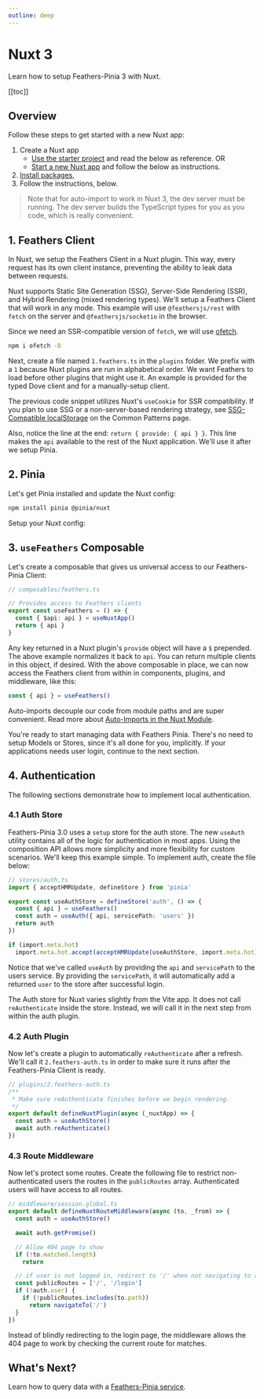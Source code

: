 ```yaml
---
outline: deep
---
```


<script setup>
import Badge from '../components/Badge.vue'
import BlockQuote from '../components/BlockQuote.vue'
</script>

# Nuxt 3

Learn how to setup Feathers-Pinia 3 with Nuxt.

[[toc]]

## Overview

Follow these steps to get started with a new Nuxt app:

1. Create a Nuxt app
   - [Use the starter project](https://github.com/marshallswain/feathers-pinia-nuxt3) and read the below as reference. OR
   - [Start a new Nuxt app](https://v3.nuxtjs.org/getting-started/installation) and follow the below as instructions.
2. [Install packages](./install),
3. Follow the instructions, below.

<BlockQuote>

Note that for auto-import to work in Nuxt 3, the dev server must be running. The dev server builds the TypeScript types for you as you code, which is really convenient.

</BlockQuote>

## 1. Feathers Client

In Nuxt, we setup the Feathers Client in a Nuxt plugin. This way, every request has its own client instance, preventing
the ability to leak data between requests.

Nuxt supports Static Site Generation (SSG), Server-Side Rendering (SSR), and Hybrid Rendering (mixed rendering types).
We'll setup a Feathers Client that will work in any mode. This example will use `@feathersjs/rest` with `fetch` on the
server and `@feathersjs/socketio` in the browser.

Since we need an SSR-compatible version of `fetch`, we will use [ofetch](/guide/ofetch).

```bash
npm i ofetch -D
```

Next, create a file named `1.feathers.ts` in the `plugins` folder. We prefix with a `1` because Nuxt plugins are run in
alphabetical order. We want Feathers to load before other plugins that might use it. An example is provided for the
typed Dove client and for a manually-setup client.

<!--@include: ../partials/nuxt-feathers-client-example.md-->

The previous code snippet utilizes Nuxt's `useCookie` for SSR compatibility. If you plan to use SSG or a
non-server-based rendering strategy, see [SSG-Compatible localStorage](/guide/common-patterns#ssg-compatible-localstorage)
on the Common Patterns page.

Also, notice the line at the end: `return { provide: { api } }`. This line makes the `api` available to the rest of the
Nuxt application. We'll use it after we setup Pinia.

## 2. Pinia

Let's get Pinia installed and update the Nuxt config:

```bash
npm install pinia @pinia/nuxt
```

Setup your Nuxt config:

<!--@include: ../partials/nuxt-config.md-->

## 3. `useFeathers` Composable

Let's create a composable that gives us universal access to our Feathers-Pinia Client:

```ts
// composables/feathers.ts

// Provides access to Feathers clients
export const useFeathers = () => {
  const { $api: api } = useNuxtApp()
  return { api }
}
```

Any key returned in a Nuxt plugin's `provide` object will have a `$` prepended. The above example normalizes it back
to `api`. You can return multiple clients in this object, if desired. With the above composable in place, we can now
access the Feathers client from within in components, plugins, and middleware, like this:

```ts
const { api } = useFeathers()
```

Auto-imports decouple our code from module paths and are super convenient. Read more about
[Auto-Imports in the Nuxt Module](/guide/nuxt-module).

You're ready to start managing data with Feathers Pinia. There's no need to setup Models or Stores, since it's all done
for you, implicitly. If your applications needs user login, continue to the next section.

## 4. Authentication

The following sections demonstrate how to implement local authentication.

<!--@include: ../partials/assess-your-auth-risk.md-->

### 4.1 Auth Store

Feathers-Pinia 3.0 uses a `setup` store for the auth store. The new `useAuth` utility contains all of the logic for
authentication in most apps. Using the composition API allows more simplicity and more flexibility for custom scenarios.
We'll keep this example simple. To implement auth, create the file below:

<!--@include: ../partials/notification-access-token.md-->

```ts
// stores/auth.ts
import { acceptHMRUpdate, defineStore } from 'pinia'

export const useAuthStore = defineStore('auth', () => {
  const { api } = useFeathers()
  const auth = useAuth({ api, servicePath: 'users' })
  return auth
})

if (import.meta.hot)
  import.meta.hot.accept(acceptHMRUpdate(useAuthStore, import.meta.hot))

```

Notice that we've called `useAuth` by providing the `api` and `servicePath` to the users service. By providing the
`servicePath`, it will automatically add a returned `user` to the store after successful login.

The Auth store for Nuxt varies slightly from the Vite app. It does not call `reAuthenticate` inside the store. Instead,
we will call it in the next step from within the auth plugin.

### 4.2 Auth Plugin

Now let's create a plugin to automatically `reAuthenticate` after a refresh. We'll call it `2.feathers-auth.ts`
in order to make sure it runs after the Feathers-Pinia Client is ready.

```ts
// plugins/2.feathers-auth.ts
/**
 * Make sure reAuthenticate finishes before we begin rendering.
 */
export default defineNuxtPlugin(async (_nuxtApp) => {
  const auth = useAuthStore()
  await auth.reAuthenticate()
})

```

### 4.3 Route Middleware

Now let's protect some routes.  Create the following file to restrict non-authenticated users the routes in the
`publicRoutes` array. Authenticated users will have access to all routes.

```ts
// middleware/session.global.ts
export default defineNuxtRouteMiddleware(async (to, _from) => {
  const auth = useAuthStore()

  await auth.getPromise()

  // Allow 404 page to show
  if (!to.matched.length)
    return

  // if user is not logged in, redirect to '/' when not navigating to a public page.
  const publicRoutes = ['/', '/login']
  if (!auth.user) {
    if (!publicRoutes.includes(to.path))
      return navigateTo('/')
  }
})

```

Instead of blindly redirecting to the login page, the middleware allows the 404 page to work by checking the current
route for matches.

## What's Next?

Learn how to query data with a [Feathers-Pinia service](/services/).
